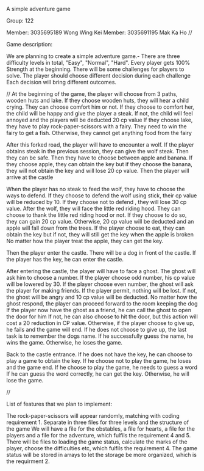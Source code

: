 A simple adventure game

Group: 122

Member: 3035695189 Wong Wing Kei
Member: 3035691195 Mak Ka Ho
//

Game description:

We are planning to create a simple adventure game.-
There are three difficulty levels in total, "Easy", "Normal", "Hard".
Every player gets 100% Strength at the beginning.
There will be some challenges for players to solve.
The player should choose different decision during each challenge
Each decision will bring different outcomes.

//
At the beginning of the game, the player will choose from 3 paths, wooden huts and lake. 
If they choose wooden huts, they will hear a child crying. They can choose comfort him or not. If they choose to comfort her, the child will be happy and give the player a steak. 
If not, the child will feel annoyed and the players will be deducted 20 cp value
If they choose lake, they have to play rock-paper-scissors with a fairy. They need to win the fairy to get a fish. Otherwise, they cannot get anything food from the fairy

After this forked road, the player will have to encounter a wolf. 
If the player obtains steak in the previous session, they can give the wolf steak. Then they can be safe. Then they have to choose between apple and banana.
If they choose apple, they can obtain the key but if they choose the banana, they will not obtain the key and will lose 20 cp value. Then the player will arrive at the castle

When the player has no steak to feed the wolf, they have to choose the ways to defend. If they choose to defend the wolf using stick, their cp value will be reduced by 10. If they choose not to defend , they will lose 30 cp value. 
After the wolf, they will face the little red riding hood. They can choose to thank the little red riding hood or not. 
If they choose to do so, they can gain 20 cp value. Otherwise, 20 cp value will be deducted and an apple will fall down from the trees. If the player choose to eat, they can obtain the key but if not, they will still get the key when the apple is broken
No matter how the player treat the apple, they can get the key. 

Then the player enter the castle. There will be a dog in front of the castle. If the player has the key, he can enter the castle. 

After entering the castle, the player will have to face a ghost. The ghost will ask him to choose a number. 
If the player choose odd number, his cp value will be lowered by 30. 
If the player choose even number, the ghost will ask the player for making friends. 
If the player permit, nothing will be lost. 
If not, the ghost will be angry and 10 cp value will be deducted. 
No matter how the ghost respond, the player can proceed forward to the room keeping the dog
If the player now have the ghost as a friend, he can call the ghost to open the door for him
If not, he can also choose to hit the door, but this action will cost a 20 reduction in CP value. 
Otherwise, if the player choose to give up, he fails and the game will end. 
If he does not choose to give up, the last task is to remember the dogs name. 
If he successfully guess the name, he wins the game. 
Otherwise, he loses the game. 

Back to the castle entrance.
If he does not have the key, he can choose to play a game to obtain the key. 
If he choose not to play the game, he loses and the game end. 
If he choose to play the game, he needs to guess a word
If he can guess the word correctly, he can get the key. 
Otherwise, he will lose the game. 





//



List of features that we plan to implement:

The rock-paper-scissors will appear randomly, matching with coding requirement 1. 
Separate in three files for three levels and the structure of the game
We will have a file for the obstables, a file for hearts, a file for the players and a file for the adventure, which fulfils the requirement 4 and 5.
There will be files to loading the game status, calculate the marks of the player, choose the difficulties etc, which fulfils the requirement 4.
The game status will be stored in arrays to let the storage be more organized, which is the requirment 2.
